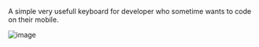 A simple very usefull keyboard for developer who sometime wants to code on their mobile.


![image](https://github.com/user-attachments/assets/caf83eb7-4422-4a0f-b926-d8f0b3d2ed0c)




